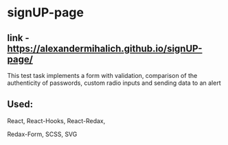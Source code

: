 # signUP-page

## link - https://alexandermihalich.github.io/signUP-page/

This test task implements a form with validation, comparison of the authenticity of passwords, custom radio inputs and sending data to an alert

## Used:

React, React-Hooks, React-Redax,

Redax-Form, SCSS, SVG
